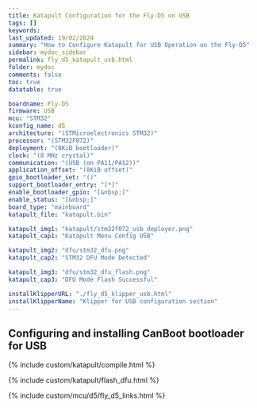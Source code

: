 ```yaml
---
title: Katapult Configuration for the Fly-D5 on USB
tags: []
keywords: 
last_updated: 19/02/2024
summary: "How to Configure Katapult for USB Operation on the Fly-D5"
sidebar: mydoc_sidebar
permalink: fly_d5_katapult_usb.html
folder: mydoc
comments: false
toc: true
datatable: true

boardname: Fly-D5
firmware: USB
mcu: "STM32"
kconfig_name: d5
architecture: "(STMicroelectronics STM32)"
processor: "(STM32F072)"
deployment: "(8KiB bootloader)"
clock: "(8 MHz crystal)"
communication: "(USB (on PA11/PA12))"
application_offset: "(8KiB offset)"
gpio_bootloader_set: "()"
support_bootloader_entry: "[*]"
enable_bootloader_gpio: "[&nbsp;]"
enable_status: "[&nbsp;]"
board_type: "mainboard"
katapult_file: "katapult.bin"

katapult_img1: "katapult/stm32f072_usb_deployer.png"
katapult_cap1: "Katapult Menu Config USB"

katapult_img2: "dfu/stm32_dfu.png"
katapult_cap2: "STM32 DFU Mode Detected"

katapult_img3: "dfu/stm32_dfu_flash.png"
katapult_cap3: "DFU Mode Flash Successful"

installKlipperURL: "./fly_d5_klipper_usb.html"
installKlipperName: "Klipper for USB configuration section"
---
```


## Configuring and installing CanBoot bootloader for USB

{% include custom/katapult/compile.html %}

{% include custom/katapult/flash_dfu.html %}

{% include custom/mcu/d5/fly_d5_links.html %}
